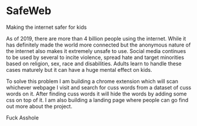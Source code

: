 # SafeWeb
Making the internet safer for kids

As of 2019, there are more than 4 billion people using the internet. While it has definitely made the world more connected but the anonymous nature of the internet also makes it extremely unsafe to use. Social media continues to be used by several to incite violence, spread hate and target minorities based on religion, sex, race and disabilities. Adults learn to handle these cases maturely but it can have a huge mental effect on kids. 

To solve this problem I am building a chrome extension which will scan whichever webpage I visit and search for cuss words from a dataset of cuss words on it. After finding cuss words it will hide the words by adding some css on top of it. I am also building a landing page where people can go find out more about the project. 

Fuck
Asshole